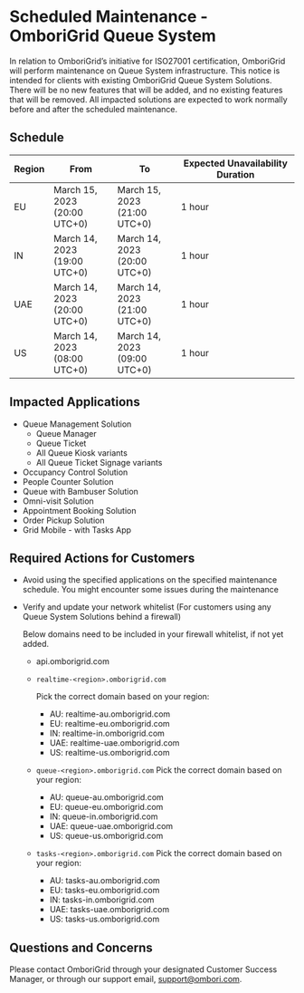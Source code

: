 # Scheduled Maintenance - OmboriGrid Queue System

In relation to OmboriGrid’s initiative for ISO27001 certification, OmboriGrid will perform maintenance on Queue System infrastructure. This notice is intended for clients with existing OmboriGrid Queue System Solutions. There will be no new features that will be added, and no existing features that will be removed. All impacted solutions are expected to work normally before and after the scheduled maintenance.

## Schedule
| Region  | From                               | To                                 | Expected Unavailability Duration |
| ------- | ---------------------------------- | ---------------------------------- | -------------------------------- |
| EU      | March 15, 2023<br /> (20:00 UTC+0) | March 15, 2023<br /> (21:00 UTC+0) | 1 hour                           |                
| IN      | March 14, 2023<br /> (19:00 UTC+0) | March 14, 2023<br /> (20:00 UTC+0) | 1 hour                           |
| UAE     | March 14, 2023<br /> (20:00 UTC+0) | March 14, 2023<br /> (21:00 UTC+0) | 1 hour                           |
| US      | March 14, 2023<br /> (08:00 UTC+0) | March 14, 2023<br /> (09:00 UTC+0) | 1 hour                           |

## Impacted Applications
- Queue Management Solution
  - Queue Manager
  - Queue Ticket
  - All Queue Kiosk variants
  - All Queue Ticket Signage variants
- Occupancy Control Solution
- People Counter Solution
- Queue with Bambuser Solution
- Omni-visit Solution
- Appointment Booking Solution
- Order Pickup Solution
- Grid Mobile - with Tasks App

## Required Actions for Customers
- Avoid using the specified applications on the specified maintenance schedule. You might encounter some issues during the maintenance
- Verify and update your network whitelist (For customers using any Queue System Solutions behind a firewall)

  Below domains need to be included in your firewall whitelist, if not yet added.
  - api.omborigrid.com
  - `realtime-<region>.omborigrid.com`

    Pick the correct domain based on your region:
    - AU: realtime-au.omborigrid.com
    - EU: realtime-eu.omborigrid.com
    - IN: realtime-in.omborigrid.com
    - UAE: realtime-uae.omborigrid.com
    - US: realtime-us.omborigrid.com

  - `queue-<region>.omborigrid.com`
    Pick the correct domain based on your region:
    - AU: queue-au.omborigrid.com
    - EU: queue-eu.omborigrid.com
    - IN: queue-in.omborigrid.com
    - UAE: queue-uae.omborigrid.com
    - US: queue-us.omborigrid.com

  - `tasks-<region>.omborigrid.com`
    Pick the correct domain based on your region:
    - AU: tasks-au.omborigrid.com
    - EU: tasks-eu.omborigrid.com
    - IN: tasks-in.omborigrid.com
    - UAE: tasks-uae.omborigrid.com
    - US: tasks-us.omborigrid.com

## Questions and Concerns
Please contact OmboriGrid through your designated Customer Success Manager, or through our support email, support@ombori.com.